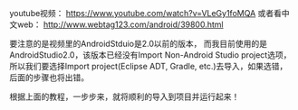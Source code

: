 
youtube视频：
https://www.youtube.com/watch?v=VLeGy1foMQA
或者看中文web：
http://www.webtag123.com/android/39800.html

要注意的是视频里的AndroidStduio是2.0以前的版本，
而我目前使用的是AndroidStudio2.0，该版本已经没有Import Non-Android Studio project选项，
所以我们要选择Import project(Eclipse ADT, Gradle, etc.)去导入，如果选错，后面的步骤也将出错。

根据上面的教程，一步步来，就将顺利的导入到项目并运行起来！
